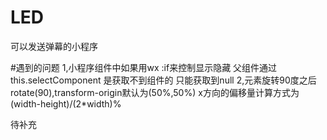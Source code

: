 # LED
可以发送弹幕的小程序

#遇到的问题
1,小程序组件中如果用wx :if来控制显示隐藏
父组件通过this.selectComponent 是获取不到组件的  只能获取到null
2,元素旋转90度之后rotate(90),transform-origin默认为(50%,50%) x方向的偏移量计算方式为(width-height)/(2*width)%

待补充
